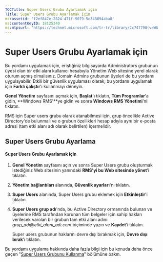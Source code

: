```yaml
---
TOCTitle: Super Users Grubu Ayarlamak için
Title: Super Users Grubu Ayarlamak için
ms:assetid: 'f2ef847e-2824-471f-9079-5c343094aba8'
ms:contentKeyID: 18125340
ms:mtpsurl: 'https://technet.microsoft.com/tr-tr/library/Cc747798(v=WS.10)'
---
```


Super Users Grubu Ayarlamak için
================================

Bu yordamı uygulamak için, eriştiğiniz bilgisayarda Administrators grubunun üyesi olan bir etki alanı kullanıcı hesabıyla Yönetim Web sitesine yerel olarak oturum açmış olmalısınız. Domain Admins grubunun üyeleri de bu yordamı uygulayabilir. Etkili bir güvenlik uygulaması olarak, bu yordamı uygulamak için **Farklı çalıştır**'ı kullanmayı deneyin.

**Genel Yönetim** sayfasını açmak için, **Başlat**'ı tıklatın, **Tüm Programlar**'a gidin, **Windows RMS'**ye gidin ve sonra **Windows RMS Yönetimi**'ni tıklatın.

RMS için Super users grubu olarak atanabilmesi için, grup öncelikle Active Directory'de bulunmalı ve o grubun özellikleri hesap adıyla aynı bir e-posta adresi (tam etki alanı adı olarak belirtilen) içermelidir.

Super Users Grubu Ayarlama
--------------------------

#### Super Users Grubu Ayarlamak için

1.  **Genel Yönetim** sayfasını açın ve sonra Super Users grubu oluşturmak istediğiniz Web sitesinin yanındaki **RMS'yi bu Web sitesinde yönet**'i tıklatın.

2.  **Yönetim bağlantıları** alanında, **Güvenlik ayarları**'nı tıklatın.

3.  **Super Users** alanında, Super Users grubu eklemek için **Etkinleştir**'i tıklatın.

4.  **Super Users grup adı**'nda, bu Active Directory ormanında bulunan ve üyelerine RMS tarafından korunan tüm belgeler için sahip hakları verilecek varolan bir grubun tam etki alanı adını *grup\_adı*@*etki\_alanı\_adı.com* biçiminde yazın ve **Kaydet**'i tıklatın.

    Super users grubunun haklarını devre dışı bırakmak için, **Devre dışı bırak**'ı tıklatın.

Bu yordamı uygulama hakkında daha fazla bilgi için bu konuda daha önce geçen "[Super Users Grubunu Kullanma](https://technet.microsoft.com/0febcb3e-7124-4e51-971a-1013b928d33b)" bölümüne bakın.
